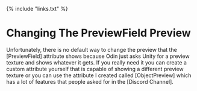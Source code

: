 {% include "links.txt" %}

# Changing The PreviewField Preview

Unfortunately, there is no default way to change the preview that the [PreviewField] attribute shows because Odin just asks Unity for a preview texture and shows whatever it gets. If you really need it you can create a custom attribute yourself that is capable of showing a different preview texture or you can use the attribute I created called [ObjectPreview] which has a lot of features that people asked for in the [Discord Channel].